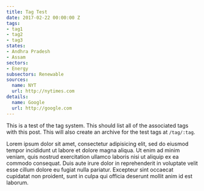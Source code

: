 ```yaml
---
title: Tag Test
date: 2017-02-22 00:00:00 Z
tags:
- tag1
- tag2
- tag3
states:
- Andhra Pradesh
- Assam
sectors:
- Energy
subsectors: Renewable
sources:
  name: NYT
  url: http://nytimes.com
details:
  name: Google
  url: http://google.com
---
```


This is a test of the tag system. This should list all of the associated tags with this post. This will also create an archive for the test tags at `/tag/:tag`.

Lorem ipsum dolor sit amet, consectetur adipisicing elit, sed do eiusmod
tempor incididunt ut labore et dolore magna aliqua. Ut enim ad minim veniam,
quis nostrud exercitation ullamco laboris nisi ut aliquip ex ea commodo
consequat. Duis aute irure dolor in reprehenderit in voluptate velit esse
cillum dolore eu fugiat nulla pariatur. Excepteur sint occaecat cupidatat non
proident, sunt in culpa qui officia deserunt mollit anim id est laborum.
